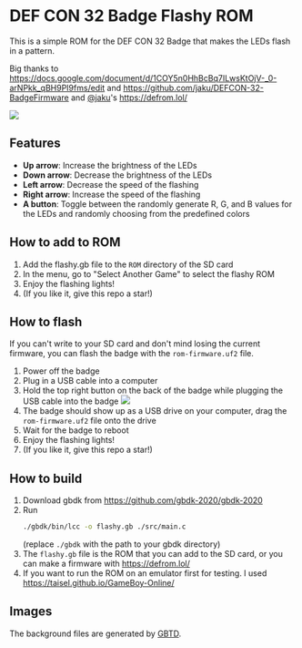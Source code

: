 # DEF CON 32 Badge Flashy ROM

This is a simple ROM for the DEF CON 32 Badge that makes the LEDs flash in a pattern.

Big thanks to https://docs.google.com/document/d/1COY5n0HhBcBq7ILwsKtOjV-_0-arNPkk_qBH9PI9fms/edit and https://github.com/jaku/DEFCON-32-BadgeFirmware and [@jaku](https://github.com/jaku/DEFCON-32-BadgeFirmware)'s https://defrom.lol/

![](https://github.com/user-attachments/assets/e83193f0-fa00-4bd8-98d5-6ff2d827bf4a)

## Features

- **Up arrow**: Increase the brightness of the LEDs
- **Down arrow**: Decrease the brightness of the LEDs
- **Left arrow**: Decrease the speed of the flashing
- **Right arrow**: Increase the speed of the flashing
- **A button**: Toggle between the randomly generate R, G, and B values for the LEDs and randomly choosing from the predefined colors

## How to add to ROM

1. Add the flashy.gb file to the `ROM` directory of the SD card
2. In the menu, go to "Select Another Game" to select the flashy ROM
3. Enjoy the flashing lights!
4. (If you like it, give this repo a star!)

## How to flash

If you can't write to your SD card and don't mind losing the current firmware, you can flash the badge with the `rom-firmware.uf2` file.

1. Power off the badge
2. Plug in a USB cable into a computer
3. Hold the top right button on the back of the badge while plugging the USB cable into the badge
   ![](https://github.com/user-attachments/assets/441b5171-761d-4846-adae-64805828e640)
4. The badge should show up as a USB drive on your computer, drag the `rom-firmware.uf2` file onto the drive
5. Wait for the badge to reboot
6. Enjoy the flashing lights!
7. (If you like it, give this repo a star!)

## How to build

1. Download gbdk from https://github.com/gbdk-2020/gbdk-2020
2. Run
   ```bash
   ./gbdk/bin/lcc -o flashy.gb ./src/main.c
   ```
   (replace `./gbdk` with the path to your gbdk directory)
3. The `flashy.gb` file is the ROM that you can add to the SD card, or you can make a firmware with https://defrom.lol/
4. If you want to run the ROM on an emulator first for testing. I used https://taisel.github.io/GameBoy-Online/

## Images

The background files are generated by [GBTD](https://gbdev.gg8.se/wiki/articles/Game_Boy_Tile_Designer).